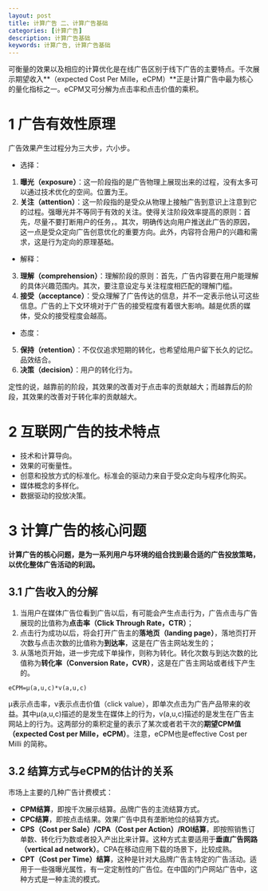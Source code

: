 ```yaml
---
layout: post
title: 计算广告 二、计算广告基础
categories: [计算广告]
description: 计算广告基础
keywords: 计算广告, 计算广告基础
---
```


可衡量的效果以及相应的计算优化是在线广告区别于线下广告的主要特点。千次展示期望收入**（expected Cost Per Mille，eCPM）**正是计算广告中最为核心的量化指标之一。eCPM又可分解为点击率和点击价值的乘积。

# 1 广告有效性原理
广告效果产生过程分为三大步，六小步。
- 选择：
1. **曝光（exposure）**：这一阶段指的是广告物理上展现出来的过程，没有太多可以通过技术优化的空间。位置为王。
2. **关注（attention）**：这一阶段指的是受众从物理上接触广告到意识上注意到它的过程。强曝光并不等同于有效的关注。使得关注阶段效率提高的原则：首先，尽量不要打断用户的任务，。其次，明确传达向用户推送此广告的原因，这一点是受众定向广告创意优化的重要方向。此外，内容符合用户的兴趣和需求，这是行为定向的原理基础。
- 解释：
3. **理解（comprehension）**：理解阶段的原则：首先，广告内容要在用户能理解的具体兴趣范围内。其次，要注意设定与关注程度相匹配的理解门槛。
4. **接受（acceptance）**：受众理解了广告传达的信息，并不一定表示他认可这些信息。广告的上下文环境对于广告的接受程度有着很大影响。越是优质的媒体，受众的接受程度会越高。
- 态度：
5. **保持（retention）**：不仅仅追求短期的转化，也希望给用户留下长久的记忆。品效结合。
6. **决策（decision）**：用户的转化行为。

定性的说，越靠前的阶段，其效果的改善对于点击率的贡献越大；而越靠后的阶段，其效果的改善对于转化率的贡献越大。

# 2 互联网广告的技术特点
* 技术和计算导向。
* 效果的可衡量性。
* 创意和投放方式的标准化。标准会的驱动力来自于受众定向与程序化购买。
* 媒体概念的多样化。
* 数据驱动的投放决策。

# 3 计算广告的核心问题
**计算广告的核心问题，是为一系列用户与环境的组合找到最合适的广告投放策略，以优化整体广告活动的利润。**

## 3.1 广告收入的分解
1. 当用户在媒体广告位看到广告以后，有可能会产生点击行为，广告点击与广告展现的比值称为**点击率（Click Through Rate，CTR）**；
2. 点击行为成功以后，将会打开广告主的**落地页（landing page）**，落地页打开次数与点击次数的比值称为**到达率**，这是在广告主网站发生的；
3. 从落地页开始，进一步完成下单操作，则称为转化。转化次数与到达次数的比值称为**转化率（Conversion Rate，CVR）**，这是在广告主网站或者线下产生的。
```
eCPM=μ(a,u,c)*v(a,u,c)
```
μ表示点击率，v表示点击价值（click value），即单次点击为广告产品带来的收益。其中μ(a,u,c)描述的是发生在媒体上的行为，v(a,u,c)描述的是发生在广告主网站上的行为。这两部分的乘积定量的表示了某次或者若干次的**期望CPM值（expected Cost per Mille，eCPM）**。注意，eCPM也是effective Cost per Milli 的简称。

## 3.2 结算方式与eCPM的估计的关系
市场上主要的几种广告计费模式：
* **CPM结算**，即按千次展示结算。品牌广告的主流结算方式。
* **CPC结算**，即按点击结果。效果广告中具有垄断地位的结算方式。
* **CPS（Cost per Sale）/CPA（Cost per Action）/ROI结算**，即按照销售订单数、转化行为数或者投入产出比来计算。这种方式主要适用于**垂直广告网路（vertical ad network）**。CPA在移动应用下载的场景下，比较成熟。
* **CPT（Cost per Time）结算**，这种是针对大品牌广告主特定的广告活动。适用于一些强曝光属性，有一定定制性的广告位。在中国的门户网站广告中，这种方式是一种主流的模式。
